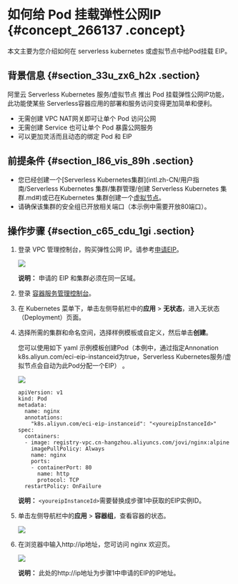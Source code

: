 # 如何给 Pod 挂载弹性公网IP {#concept_266137 .concept}

本文主要为您介绍如何在 serverless kubernetes 或虚拟节点中给Pod挂载 EIP。

## 背景信息 {#section_33u_zx6_h2x .section}

阿里云 Serverless Kubernetes 服务/虚拟节点 推出 Pod 挂载弹性公网IP功能，此功能使某些 Serverless容器应用的部署和服务访问变得更加简单和便利。

-   无需创建 VPC NAT网关即可让单个 Pod 访问公网
-   无需创建 Service 也可让单个 Pod 暴露公网服务
-   可以更加灵活而且动态的绑定 Pod 和 EIP

## 前提条件 {#section_l86_vis_89h .section}

-   您已经创建一个[Serverless Kubernetes集群](intl.zh-CN/用户指南/Serverless Kubernetes 集群/集群管理/创建 Serverless Kubernetes 集群.md#)或已在Kubernetes 集群创建一个[虚拟节点](../../../../intl.zh-CN/用户指南/Kubernetes集群/弹性伸缩/虚拟节点.md#)。
-   请确保该集群的安全组已开放相关端口（本示例中需要开放80端口）。

## 操作步骤 {#section_c65_cdu_1gi .section}

1.  登录 VPC 管理控制台，购买弹性公网 IP。请参考[申请EIP](../../../../intl.zh-CN/用户指南/申请EIP.md#)。

    ![](http://static-aliyun-doc.oss-cn-hangzhou.aliyuncs.com/assets/img/220325/155840461247489_zh-CN.png)

    **说明：** 申请的 EIP 和集群必须在同一区域。

2.  登录 [容器服务管理控制台](https://cs.console.aliyun.com)。
3.  在 Kubernetes 菜单下，单击左侧导航栏中的**应用** \> **无状态**，进入无状态（Deployment）页面。
4.  选择所需的集群和命名空间，选择样例模板或自定义，然后单击**创建**。

    您可以使用如下 yaml 示例模板创建Pod（本例中，通过指定Annonation k8s.aliyun.com/eci-eip-instanceid为true，Serverless Kubernetes服务/虚拟节点会自动为此Pod分配一个EIP） 。

    ![](http://static-aliyun-doc.oss-cn-hangzhou.aliyuncs.com/assets/img/220325/155840461247512_zh-CN.png)

    ``` {#codeblock_kma_1jw_bs5}
    apiVersion: v1
    kind: Pod
    metadata:
      name: nginx
      annotations:
        "k8s.aliyun.com/eci-eip-instanceid": "<youreipInstanceId>"
    spec:
      containers:
      - image: registry-vpc.cn-hangzhou.aliyuncs.com/jovi/nginx:alpine
        imagePullPolicy: Always
        name: nginx
        ports:
        - containerPort: 80
          name: http
          protocol: TCP
      restartPolicy: OnFailure
    ```

    **说明：** `<youreipInstanceId>`需要替换成步骤1中获取的EIP实例ID。

5.  单击左侧导航栏中的**应用** \> **容器组**，查看容器的状态。

    ![](http://static-aliyun-doc.oss-cn-hangzhou.aliyuncs.com/assets/img/220325/155840461347513_zh-CN.png)

6.  在浏览器中输入http://ip地址，您可访问 nginx 欢迎页。

    ![](http://static-aliyun-doc.oss-cn-hangzhou.aliyuncs.com/assets/img/220325/155840461347613_zh-CN.png)

    **说明：** 此处的http://ip地址为步骤1中申请的EIP的IP地址。


